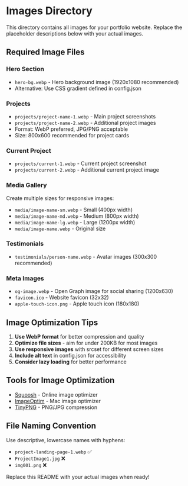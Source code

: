 # Images Directory

This directory contains all images for your portfolio website. Replace the placeholder descriptions below with your actual images.

## Required Image Files

### Hero Section
- `hero-bg.webp` - Hero background image (1920x1080 recommended)
- Alternative: Use CSS gradient defined in config.json

### Projects
- `projects/project-name-1.webp` - Main project screenshots
- `projects/project-name-2.webp` - Additional project images
- Format: WebP preferred, JPG/PNG acceptable
- Size: 800x600 recommended for project cards

### Current Project
- `projects/current-1.webp` - Current project screenshot
- `projects/current-2.webp` - Additional current project image

### Media Gallery
Create multiple sizes for responsive images:
- `media/image-name-sm.webp` - Small (400px width)
- `media/image-name-md.webp` - Medium (800px width)  
- `media/image-name-lg.webp` - Large (1200px width)
- `media/image-name.webp` - Original size

### Testimonials
- `testimonials/person-name.webp` - Avatar images (300x300 recommended)

### Meta Images
- `og-image.webp` - Open Graph image for social sharing (1200x630)
- `favicon.ico` - Website favicon (32x32)
- `apple-touch-icon.png` - Apple touch icon (180x180)

## Image Optimization Tips

1. **Use WebP format** for better compression and quality
2. **Optimize file sizes** - aim for under 200KB for most images
3. **Use responsive images** with srcset for different screen sizes
4. **Include alt text** in config.json for accessibility
5. **Consider lazy loading** for better performance

## Tools for Image Optimization

- [Squoosh](https://squoosh.app/) - Online image optimizer
- [ImageOptim](https://imageoptim.com/) - Mac image optimizer
- [TinyPNG](https://tinypng.com/) - PNG/JPG compression

## File Naming Convention

Use descriptive, lowercase names with hyphens:
- `project-landing-page-1.webp` ✅
- `ProjectImage1.jpg` ❌
- `img001.png` ❌

Replace this README with your actual images when ready!